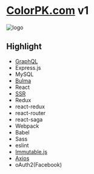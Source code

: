 # [ColorPK.com](http://react.colorpk.com) v1

![logo](https://github.com/zj1926/vp/blob/master/logo.png 'colorpk.com')

## Highlight

- [GraphQL](https://graphql.org/)
- Express.js
- MySQL
- [Bulma](https://bulma.io/)
- React
- [SSR](https://reactjs.org/docs/react-dom-server.html)
- Redux
- react-redux
- react-router
- react-saga
- Webpack
- Babel
- Sass
- eslint
- [Immutable.js](https://immutable-js.github.io/immutable-js/)
- [Axios](https://github.com/axios/axios)
- oAuth2(Facebook)
